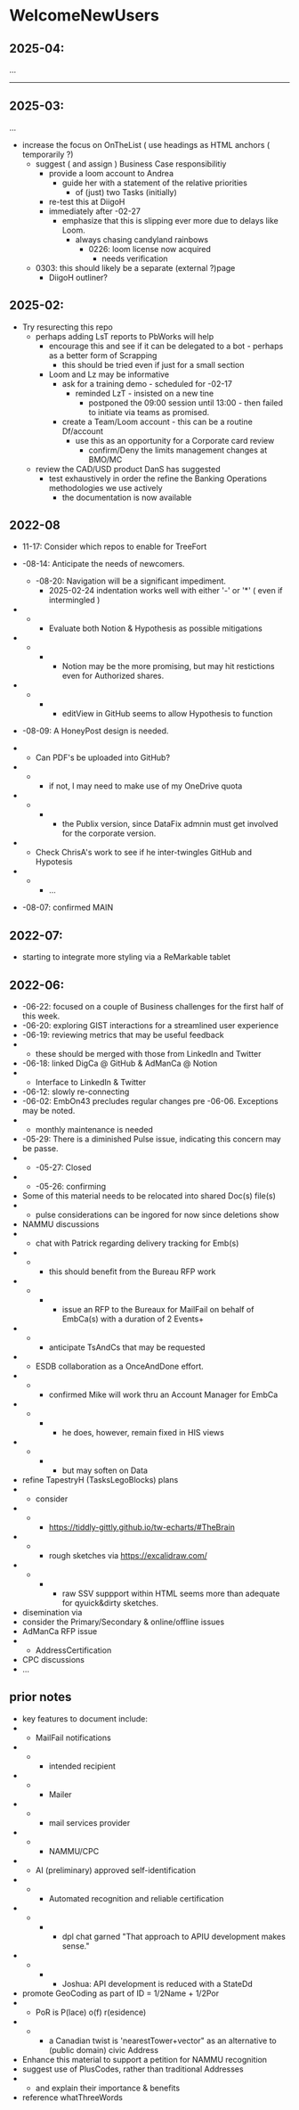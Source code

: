 # WelcomeNewUsers


## 2025-04:
...

<hr>

## 2025-03:
...

- increase the focus on OnTheList ( use headings as HTML anchors ( temporarily ?)
   - suggest ( and assign ) Business Case responsibilitiy
     - provide a loom account to Andrea
       - guide her with a statement of the relative priorities
         - of (just) two Tasks (initially)
     - re-test this at DiigoH
     - immediately after -02-27
       - emphasize that this is slipping ever more due to delays like Loom.
         - always chasing candyland rainbows
           - 0226: loom license now acquired
             - needs verification
  - 0303: this should likely be a separate (external ?)page
    - DiigoH outliner?

## 2025-02:
- Try resurecting this repo
  - perhaps adding LsT reports to PbWorks will help
    - encourage this and see if it can be delegated to a bot - perhaps as a better form of Scrapping
      - this should be tried even if just for a small section
    - Loom and Lz may be informative
      - ask for a training demo - scheduled for -02-17
        - reminded LzT - insisted on a new tine
          - postponed the 09:00 session until 13:00 - then failed to initiate via teams as promised.
      - create a Team/Loom account - this can be a routine Df/account
        - use this as an opportunity for a Corporate card review
          - confirm/Deny the limits management changes at BMO/MC
  - review the CAD/USD product DanS has suggested
    - test exhaustively in order the refine the Banking Operations methodologies we use actively
      - the documentation is now available

## 2022-08

* 11-17: Consider which repos to enable for TreeFort
* -08-14: Anticipate the needs of newcomers.
  * -08-20: Navigation will be a significant impediment.
    * 2025-02-24 indentation works well with either '-' or '*' ( even if intermingled )
* * * Evaluate both Notion & Hypothesis as possible mitigations
* * * * Notion may be the more promising, but may hit restictions even for Authorized shares.
* * * * editView in GitHub seems to allow Hypothesis to function
* -08-09: A HoneyPost design is needed.
* * Can PDF's be uploaded into GitHub?
* * * if not, I may need to make use of my OneDrive quota
* * * * the Publix version, since DataFix admnin must get involved for the corporate version.
* * Check ChrisA's work to see if he inter-twingles GitHub and Hypotesis
* * * ...

* -08-07: confirmed MAIN

## 2022-07:
* starting to integrate more styling via a ReMarkable tablet

## 2022-06:
* -06-22: focused on a couple of Business challenges for the first half of this week.
* -06-20: exploring GIST interactions for a streamlined user experience
* -06-19: reviewing metrics that may be useful feedback
* * these should be merged with those from LinkedIn and Twitter
* -06-18: linked DigCa @ GitHub & AdManCa @ Notion
* * Interface to LinkedIn & Twitter
* -06-12: slowly re-connecting
* -06-02: EmbOn43 precludes regular changes pre -06-06.  Exceptions may be noted.
* * monthly maintenance is needed
* -05-29: There is a diminished Pulse issue, indicating this concern may be passe.
* * -05-27: Closed
* * -05-26: confirming
* Some of this material needs to be relocated into shared Doc(s) file(s)
* * pulse considerations can be ingored for now since deletions show
* NAMMU discussions
* * chat with Patrick regarding delivery tracking for Emb(s)
* * * this should benefit from the Bureau RFP work
* * * * issue an RFP to the Bureaux for MailFail on behalf of EmbCa(s) with a duration of 2 Events+
* * * anticipate TsAndCs that may be requested
* * ESDB collaboration as a OnceAndDone effort.
* * * confirmed Mike will work thru an Account Manager for EmbCa
* * * * he does, however, remain fixed in HIS views 
* * * * but may soften on Data
* refine TapestryH (TasksLegoBlocks) plans 
* * consider 
* * * https://tiddly-gittly.github.io/tw-echarts/#TheBrain
* * * rough sketches via https://excalidraw.com/
* * * * raw SSV suppport within HTML seems more than adequate for qyuick&dirty sketches.
* disemination via 
* consider the Primary/Secondary & online/offline issues
* AdManCa RFP issue
* * AddressCertification
* CPC discussions
* ...
## prior notes
* key features to document include:
* * MailFail notifications
* * * intended recipient
* * * Mailer
* * * mail services provider
* * * NAMMU/CPC
* * AI (preliminary) approved self-identification
* * * Automated recognition and reliable certification
* * * * dpl chat garned "That approach to APIU development makes sense."
* * * * Joshua: API development is reduced with a StateDd
* promote GeoCoding as part of ID = 1/2Name + 1/2Por
* * PoR is P(lace) o(f) r(esidence)
* * * a Canadian twist is 'nearestTower+vector" as an alternative to (public domain) civic Address
* Enhance this material to support a petition for NAMMU recognition
* suggest use of PlusCodes, rather than traditional Addresses
* * and explain their importance & benefits
* reference whatThreeWords
